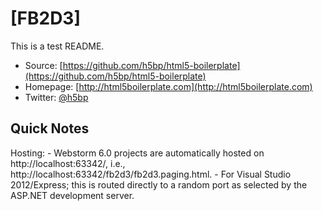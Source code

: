 # [FB2D3]

This is a test README.

* Source: [https://github.com/h5bp/html5-boilerplate](https://github.com/h5bp/html5-boilerplate)
* Homepage: [http://html5boilerplate.com](http://html5boilerplate.com)
* Twitter: [@h5bp](http://twitter.com/h5bp)


## Quick Notes

Hosting:
    - Webstorm 6.0 projects are automatically hosted on http://localhost:63342/<project name>, i.e., http://localhost:63342/fb2d3/fb2d3.paging.html.
    - For Visual Studio 2012/Express; this is routed directly to a random port as selected by the ASP.NET development server.
